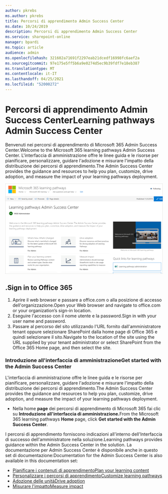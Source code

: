 ```yaml
---
author: pkrebs
ms.author: pkrebs
title: Percorsi di apprendimento Admin Success Center
ms.date: 10/24/2019
description: Percorsi di apprendimento Admin Success Center
ms.service: sharepoint-online
manager: bpardi
ms.topic: article
audience: admin
ms.openlocfilehash: 321602a71691f2297eab21dcedf16998fc6aef2a
ms.sourcegitcommit: 97e175e5ff5b6a9e0274d5ec9b39fdf7e18eb387
ms.translationtype: MT
ms.contentlocale: it-IT
ms.lasthandoff: 04/25/2021
ms.locfileid: "52000272"
---
```

# <a name="learning-pathways-admin-success-center"></a><span data-ttu-id="eb22a-103">Percorsi di apprendimento Admin Success Center</span><span class="sxs-lookup"><span data-stu-id="eb22a-103">Learning pathways Admin Success Center</span></span>

<span data-ttu-id="eb22a-104">Benvenuti nei percorsi di apprendimento di Microsoft 365 Admin Success Center.</span><span class="sxs-lookup"><span data-stu-id="eb22a-104">Welcome to the Microsoft 365 learning pathways Admin Success Center.</span></span> <span data-ttu-id="eb22a-105">L'interfaccia di amministrazione offre le linee guida e le risorse per pianificare, personalizzare, guidare l'adozione e misurare l'impatto della distribuzione dei percorsi di apprendimento.</span><span class="sxs-lookup"><span data-stu-id="eb22a-105">The Admin Success Center provides the guidance and resources to help you plan, customize, drive adoption, and measure the impact of your learning pathways deployment.</span></span>

![Percorso di apprendimento Home page di Admin Success Center.](media/cg-successcenter.png)

## <a name="sign-in-to-office-365"></a><span data-ttu-id="eb22a-107">.</span><span class="sxs-lookup"><span data-stu-id="eb22a-107">Sign in to Office 365</span></span> 

1.  <span data-ttu-id="eb22a-108">Aprire il web browser e passare a office.com o alla posizione di accesso dell'organizzazione.</span><span class="sxs-lookup"><span data-stu-id="eb22a-108">Open your Web browser and navigate to office.com or your organization’s sign-in location.</span></span> 
2.  <span data-ttu-id="eb22a-109">Eseguire l'accesso con il nome utente e la password.</span><span class="sxs-lookup"><span data-stu-id="eb22a-109">Sign in with your user name and password.</span></span>
3.  <span data-ttu-id="eb22a-110">Passare al percorso del sito utilizzando l'URL fornito dall'amministratore tenant oppure selezionare SharePoint dalla home page di Office 365 e quindi selezionare il sito.</span><span class="sxs-lookup"><span data-stu-id="eb22a-110">Navigate to the location of the site using the URL supplied by your tenant administrator or select SharePoint from the Office 365 Home page, and then select the site.</span></span> 

### <a name="get-started-with-the-admin-success-center"></a><span data-ttu-id="eb22a-111">Introduzione all'interfaccia di amministrazione</span><span class="sxs-lookup"><span data-stu-id="eb22a-111">Get started with the Admin Success Center</span></span>

<span data-ttu-id="eb22a-112">L'interfaccia di amministrazione offre le linee guida e le risorse per pianificare, personalizzare, guidare l'adozione e misurare l'impatto della distribuzione dei percorsi di apprendimento.</span><span class="sxs-lookup"><span data-stu-id="eb22a-112">The Admin Success Center provides the guidance and resources to help you plan, customize, drive adoption, and measure the impact of your learning pathways deployment.</span></span> 

- <span data-ttu-id="eb22a-113">Nella home **page** dei percorsi di apprendimento di Microsoft 365 fai clic su **Introduzione all'interfaccia di amministrazione.**</span><span class="sxs-lookup"><span data-stu-id="eb22a-113">From the Microsoft 365 learning pathways **Home** page, click **Get started with the Admin Success Center**.</span></span>

<span data-ttu-id="eb22a-114">I percorsi di apprendimento forniscono indicazioni all'interno dell'Interfaccia di successo dell'amministratore nella soluzione.</span><span class="sxs-lookup"><span data-stu-id="eb22a-114">Learning pathways provides guidance within the Admin Success Center in the solution.</span></span> <span data-ttu-id="eb22a-115">La documentazione per Admin Success Center è disponibile anche in questo set di documentazione:</span><span class="sxs-lookup"><span data-stu-id="eb22a-115">Documentation for the Admin Success Center is also available in this documentation set:</span></span> 

- [<span data-ttu-id="eb22a-116">Pianificare i contenuti di apprendimento</span><span class="sxs-lookup"><span data-stu-id="eb22a-116">Plan your learning content</span></span>](custom_plancontent.md)
- [<span data-ttu-id="eb22a-117">Personalizzare i percorsi di apprendimento</span><span class="sxs-lookup"><span data-stu-id="eb22a-117">Customize learning pathways</span></span>](custom_overview.md)
- [<span data-ttu-id="eb22a-118">Adozione delle unità</span><span class="sxs-lookup"><span data-stu-id="eb22a-118">Drive adoption</span></span>](driveadoption.md)
- [<span data-ttu-id="eb22a-119">Misurare l'impatto</span><span class="sxs-lookup"><span data-stu-id="eb22a-119">Measure impact</span></span>](custom_measureimpact.md)

